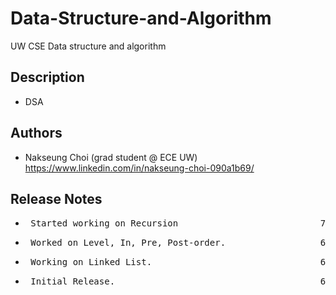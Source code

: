# Data-Structure-and-Algorithm

UW CSE Data structure and algorithm

## Description

* DSA

## Authors

* Nakseung Choi (grad student @ ECE UW) https://www.linkedin.com/in/nakseung-choi-090a1b69/

## Release Notes
* <pre> Started working on Recursion                           7-15-2022 </pre>
* <pre> Worked on Level, In, Pre, Post-order.                  6-28-2022 </pre> 
* <pre> Working on Linked List.                                6-25-2022 </pre>
* <pre> Initial Release.                                       6-22-2022 </pre>    

